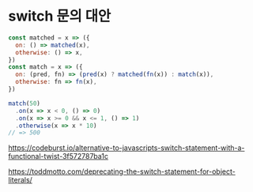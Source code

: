 # switch 문의 대안

```javascript
const matched = x => ({
  on: () => matched(x),
  otherwise: () => x,
})
const match = x => ({  
  on: (pred, fn) => (pred(x) ? matched(fn(x)) : match(x)),
  otherwise: fn => fn(x),
})
```

```javascript
match(50)
  .on(x => x < 0, () => 0)
  .on(x => x >= 0 && x <= 1, () => 1)
  .otherwise(x => x * 10)
// => 500
```

https://codeburst.io/alternative-to-javascripts-switch-statement-with-a-functional-twist-3f572787ba1c

https://toddmotto.com/deprecating-the-switch-statement-for-object-literals/
